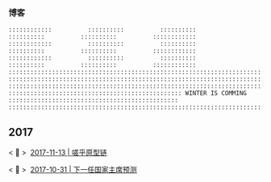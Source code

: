 ### 博客

```
::::::::::::          ::::::::::          ::::::::::          ::::::::::          ::::::::::          ::::::::::::
::::::::::::          ::::::::::          ::::::::::          ::::::::::          ::::::::::          ::::::::::::
::::::::::::          ::::::::::          ::::::::::          ::::::::::          ::::::::::          ::::::::::::
::::::::::::::::::::::::::::::::::::::::::::::::::::::::::::::::::::::::::::::::::::::::::::::::::::::::::::::::::
::::::::::::::::::::::::::::::::::::::::::::::::::::::::::::::::::::::::::::::::::::::::::::::::::::::::::::::::::
::::::::::::::::::::::::::::::::::::::::::::::::::::::::::::::::::::::::::::::::::::::::::::::::::::::::::::::::::
:::::::::::::::::::::::::::::::::::::::::::::::: WINTER IS COMMING :::::::::::::::::::::::::::::::::::::::::::::::
::::::::::::::::::::::::::::::::::::::::::::::::::::::::::::::::::::::::::::::::::::::::::::::::::::::::::::::::::
```

## 2017

< :snake: >&nbsp;&nbsp;[2017-11-13 | 嗟乎原型链](https://github.com/veedrin/blog/issues/2)

< :turtle: >&nbsp;&nbsp;[2017-10-31 | 下一任国家主席预测](https://github.com/veedrin/blog/issues/1)
